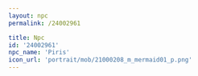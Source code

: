 ```yaml
---
layout: npc
permalink: /24002961

title: Npc
id: '24002961'
npc_name: 'Piris'
icon_url: 'portrait/mob/21000208_m_mermaid01_p.png'
---
```

